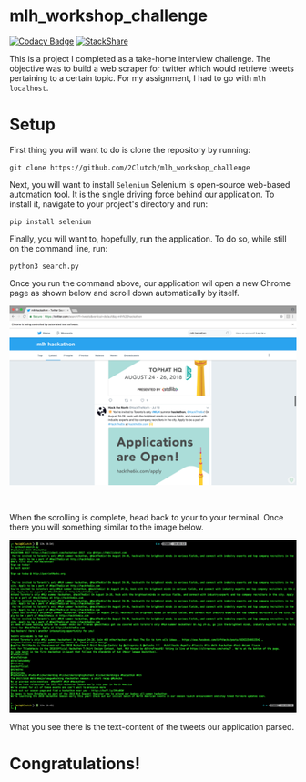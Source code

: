 # mlh_workshop_challenge

[![Codacy Badge](https://api.codacy.com/project/badge/Grade/542fe3498615477f9a9ad66c412b0555)](https://app.codacy.com/app/2Clutch/mlh_workshop_challenge?utm_source=github.com&utm_medium=referral&utm_content=2Clutch/mlh_workshop_challenge&utm_campaign=badger)
[![StackShare](https://img.shields.io/badge/tech-stack-0690fa.svg?style=flat)](https://stackshare.io/2Clutch/knowledge-purse)

This is a project I completed as a take-home interview challenge. The objective was to build a web scraper for twitter which would retrieve tweets pertaining to a certain topic. For my assignment, I had to go with `mlh localhost`.

# Setup

First thing you will want to do is clone the repository by running: 
```commandline
git clone https://github.com/2Clutch/mlh_workshop_challenge
```

Next, you will want to install `Selenium` Selenium is open-source web-based automation tool. It is the single driving force behind our application. To install it, navigate to your project's directory and run:
```commandline
pip install selenium
```

Finally, you will want to, hopefully, run the application. To do so, while still on the command line, run:
```commandline
python3 search.py
```

Once you run the command above, our application wil open a new Chrome page as shown below and scroll down automatically by itself.

![alt text](browser_sample.png)

<br>

When the scrolling is complete, head back to your to your terminal. Once there you will something similar to the image below.

![alt_text](terminal_sample.png)

What you see there is the text-content of the tweets our application parsed. 

# Congratulations!
